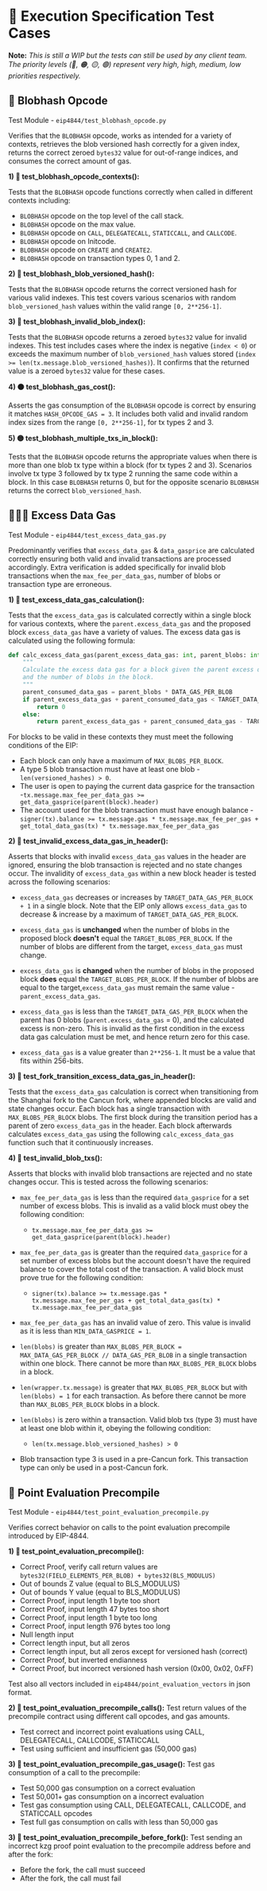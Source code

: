 # 🧪 Execution Specification Test Cases

**Note:** *This is still a WIP but the tests can still be used by any client team. The priority levels (🔴, 🟠, 🟡, 🟢) represent very high, high, medium, low  priorities respectively.*

## 📖 Blobhash Opcode

Test Module - `eip4844/test_blobhash_opcode.py`

Verifies that the `BLOBHASH` opcode, works as intended for a variety of contexts, retrieves the blob versioned hash correctly for a given index, returns the correct zeroed `bytes32` value for out-of-range indices, and consumes the correct amount of gas.

**1) 🔴 test_blobhash_opcode_contexts():**

Tests that the `BLOBHASH` opcode functions correctly when called in different contexts including:
- `BLOBHASH` opcode on the top level of the call stack.
- `BLOBHASH` opcode on the max value.
- `BLOBHASH` opcode on `CALL`, `DELEGATECALL`, `STATICCALL`, and `CALLCODE`.
- `BLOBHASH` opcode on Initcode.
- `BLOBHASH` opcode on `CREATE` and `CREATE2`.
- `BLOBHASH` opcode on transaction types 0, 1 and 2.

**2) 🔴 test_blobhash_blob_versioned_hash():**

Tests that the `BLOBHASH` opcode returns the correct versioned hash for various valid indexes. This test covers various scenarios with random `blob_versioned_hash` values within the valid range `[0, 2**256-1]`.

**3) 🔴 test_blobhash_invalid_blob_index():**

Tests that the `BLOBHASH` opcode returns a zeroed `bytes32` value for invalid indexes. This test includes cases where the index is negative (`index < 0`) or exceeds the maximum number of `blob_versioned_hash` values stored (`index >= len(tx.message.blob_versioned_hashes)`). It confirms that the returned value is a zeroed `bytes32` value for these cases.

**4) 🟠 test_blobhash_gas_cost():**

Asserts the gas consumption of the `BLOBHASH` opcode is correct by ensuring it matches `HASH_OPCODE_GAS = 3`. It includes both valid and invalid random index sizes from the range `[0, 2**256-1]`, for tx types 2 and 3.

**5) 🟡 test_blobhash_multiple_txs_in_block():**

Tests that the `BLOBHASH` opcode returns the appropriate values when there is more than one blob tx type within a block (for tx types 2 and 3). Scenarios involve tx type 3 followed by tx type 2 running the same code within a block. In this case `BLOBHASH` returns 0, but for the opposite scenario `BLOBHASH` returns the correct `blob_versioned_hash`.


## 💽⛽💸 Excess Data Gas

Test Module - `eip4844/test_excess_data_gas.py`

Predominantly verifies that `excess_data_gas` & `data_gasprice` are calculated correctly ensuring both valid and invalid transactions are processed accordingly. Extra verification is added specifically for invalid blob transactions when the `max_fee_per_data_gas`, number of blobs or transaction type are erroneous. 

**1) 🔴 test_excess_data_gas_calculation():**

Tests that the `excess_data_gas` is calculated correctly within a single block for various contexts, where the `parent.excess_data_gas` and the proposed block `excess_data_gas` have a variety of values. The excess data gas is calculated using the following formula:

```python
def calc_excess_data_gas(parent_excess_data_gas: int, parent_blobs: int) -> int:
    """
    Calculate the excess data gas for a block given the parent excess data gas
    and the number of blobs in the block.
    """
    parent_consumed_data_gas = parent_blobs * DATA_GAS_PER_BLOB
    if parent_excess_data_gas + parent_consumed_data_gas < TARGET_DATA_GAS_PER_BLOCK:
        return 0
    else:
        return parent_excess_data_gas + parent_consumed_data_gas - TARGET_DATA_GAS_PER_BLOCK

```

For blocks to be valid in these contexts they must meet the following conditions of the EIP:
  - Each block can only have a maximum of `MAX_BLOBS_PER_BLOCK`.
  - A type 5 blob transaction must have at least one blob - `len(versioned_hashes) > 0`.
  - The user is open to paying the current data gasprice for the transaction -`tx.message.max_fee_per_data_gas >= get_data_gasprice(parent(block).header)`
  - The account used for the blob transaction must have enough balance - `signer(tx).balance >= tx.message.gas * tx.message.max_fee_per_gas + get_total_data_gas(tx) * tx.message.max_fee_per_data_gas`
  
**2) 🔴 test_invalid_excess_data_gas_in_header():**

Asserts that blocks with invalid `excess_data_gas` values in the header are ignored, ensuring the blob transaction is rejected and no state changes occur. The invalidity of `excess_data_gas` within a new block header is tested across the following scenarios:

- `excess_data_gas` decreases or increases by `TARGET_DATA_GAS_PER_BLOCK + 1` in a single block. Note that the EIP only allows `excess_data_gas` to decrease & increase by a maximum of `TARGET_DATA_GAS_PER_BLOCK`.

- `excess_data_gas` is **unchanged** when the number of blobs in the proposed block **doesn't** equal the `TARGET_BLOBS_PER_BLOCK`. If the number of blobs are different from the target, `excess_data_gas` must change. 

- `excess_data_gas` is **changed** when the number of blobs in the proposed block **does** equal the `TARGET_BLOBS_PER_BLOCK`. If the number of blobs are equal to the target,`excess_data_gas` must remain the same value - `parent_excess_data_gas`.

- `excess_data_gas` is less than the `TARGET_DATA_GAS_PER_BLOCK` when the parent has 0 blobs (`parent.excess_data_gas` = 0), and the calculated excess is non-zero. This is invalid as the first condition in the excess data gas calculation must be met, and hence return zero for this case. 

- `excess_data_gas` is a value greater than `2**256-1`. It must be a value that fits within 256-bits.

**3) 🔴 test_fork_transition_excess_data_gas_in_header():**

Tests that the `excess_data_gas` calculation is correct when transitioning from the Shanghai fork to the Cancun fork, where appended blocks are valid and state changes occur. Each block has a single transaction with `MAX_BLOBS_PER_BLOCK` blobs. The first block during the transition period has a parent of zero `excess_data_gas` in the header. Each block afterwards calculates `excess_data_gas` using the following `calc_excess_data_gas` function such that it continuously increases.

**4) 🔴 test_invalid_blob_txs():**

Asserts that blocks with invalid blob transactions are rejected and no state changes occur. This is tested across the following scenarios:

- `max_fee_per_data_gas` is less than the required `data_gasprice` for a set number of excess blobs. This is invalid as a valid block must obey the following condition:
  - `tx.message.max_fee_per_data_gas >= get_data_gasprice(parent(block).header)`

- `max_fee_per_data_gas` is greater than the required `data_gasprice` for a set number of excess blobs but the account doesn't have the required balance to cover the total cost of the transaction. A valid block must prove true for the following condition: 
  - `signer(tx).balance >= tx.message.gas * tx.message.max_fee_per_gas + get_total_data_gas(tx) * tx.message.max_fee_per_data_gas`

- `max_fee_per_data_gas` has an invalid value of zero. This value is invalid as it is less than `MIN_DATA_GASPRICE = 1`.

- `len(blobs)` is greater than `MAX_BLOBS_PER_BLOCK =  MAX_DATA_GAS_PER_BLOCK // DATA_GAS_PER_BLOB` in a single transaction within one block. There cannot be more than `MAX_BLOBS_PER_BLOCK` blobs in a block.

- `len(wrapper.tx.message)` is greater that `MAX_BLOBS_PER_BLOCK` but with `len(blobs) = 1` for each transaction. As before there cannot be more than `MAX_BLOBS_PER_BLOCK` blobs in a block.

- `len(blobs)` is zero within a transaction. Valid blob txs (type 3) must have at least one blob within it, obeying the following condition:
  - `len(tx.message.blob_versioned_hashes) > 0`

- Blob transaction type 3 is used in a pre-Cancun fork. This transaction type can only be used in a post-Cancun fork.

## 📖 Point Evaluation Precompile

Test Module - `eip4844/test_point_evaluation_precompile.py`

Verifies correct behavior on calls to the point evaluation precompile introduced by EIP-4844.

**1) 🔴 test_point_evaluation_precompile():**

- Correct Proof, verify call return values are `bytes32(FIELD_ELEMENTS_PER_BLOB) + bytes32(BLS_MODULUS)`
- Out of bounds Z value (equal to BLS_MODULUS)
- Out of bounds Y value (equal to BLS_MODULUS)
- Correct Proof, input length 1 byte too short
- Correct Proof, input length 47 bytes too short
- Correct Proof, input length 1 byte too long
- Correct Proof, input length 976 bytes too long
- Null length input
- Correct length input, but all zeros
- Correct length input, but all zeros except for versioned hash (correct)
- Correct Proof, but inverted endianness
- Correct Proof, but incorrect versioned hash version (0x00, 0x02, 0xFF)

Test also all vectors included in `eip4844/point_evaluation_vectors` in json format.

**2) 🔴 test_point_evaluation_precompile_calls():**
Test return values of the precompile contract using different call opcodes, and gas amounts.
- Test correct and incorrect point evaluations using CALL, DELEGATECALL, CALLCODE, STATICCALL
- Test using sufficient and insufficient gas (50,000 gas)

**3) 🔴 test_point_evaluation_precompile_gas_usage():**
Test gas consumption of a call to the precompile:
- Test 50,000 gas consumption on a correct evaluation
- Test 50,001+ gas consumption on a incorrect evaluation
- Test gas consumption using CALL, DELEGATECALL, CALLCODE, and STATICCALL opcodes
- Test full gas consumption on calls with less than 50,000 gas

**3) 🔴 test_point_evaluation_precompile_before_fork():**
Test sending an incorrect kzg proof point evaluation to the precompile address before and after the fork:
- Before the fork, the call must succeed
- After the fork, the call must fail